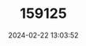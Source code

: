 ---
title: "159125"
category: "Megalagrion paludicola"
draft: false
date: 2024-02-22 13:03:52
languages:
  English: ["Kauai Bog Damselfly"]
---